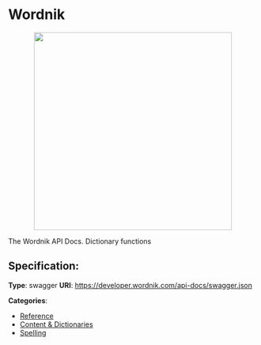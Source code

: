 # Wordnik
<p align="center">
    <img width="400" src="https://raw.githubusercontent.com/apis-list/apis-list/apis/wordnik/logo_256x256.png" />
</p>

The Wordnik API Docs. Dictionary functions

## Specification:
**Type**: swagger
**URI**: https://developer.wordnik.com/api-docs/swagger.json


**Categories**:
- [Reference](https://github.com/apis-list/apis-list#reference)
- [Content & Dictionaries](https://github.com/apis-list/apis-list#content-and-dictionaries)
- [Spelling](https://github.com/apis-list/apis-list#spelling)



